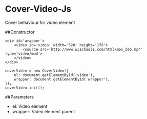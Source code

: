Cover-Video-Js
========

Cover behaviour for video element

##Constructor
~~~~
<div id='wrapper'>
    <video id='video' width='320' height='176'>
        <source src='http://www.w3schools.com/html/mov_bbb.mp4' type='video/mp4'>
    </video>
</div>

coverVideo = new CoverVideo({
    el: document.getElementById('video'),
    wrapper: document.getElementById('wrapper'),
});
coverVideo.init();
~~~~

##Parameters

* el: Video element
* wrapper: Video element parent
